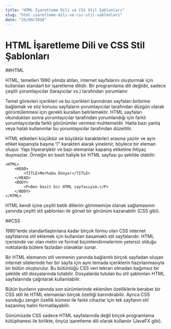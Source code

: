 ```yaml
---
title: "HTML İşaretleme Dili ve CSS Stil Şablonları"
slug: "html-isaretleme-dili-ve-css-stil-sablonlari"
date: "25/09/2016"
---
```


HTML İşaretleme Dili ve CSS Stil Şablonları
========================================
##HTML

HTML, temelleri 1990 yılında atılan, internet sayfalarını oluşturmak için kullanılan standart bir işaretleme dilidir. Bir programlama dili değildir, sadece çeşitli yorumlayıcılar (tarayıcılar vs.) tarafından yorumlanır.

Temel görevleri içerikleri ve bu içerikleri barındıran sayfaları birbirine bağlamak ve söz konusu sayfaların yorumlayıcılar tarafından düzgün olarak görüntülenmesi için gerekli kuralları belirlemektir. HTML sayfaları okunduktan sonra yorumlayıcılar tarafından yorumlandığı için farklı yorumlayıcılarda farklı görünümler vermesi muhtemeldir. Hatta bazı yanlış veya hatalı kullanımlar bu yorumlayıcılar tarafından düzeltilir.

HTML etiketleri küçüktür ve büyüktür karakterleri arasına yazılır ve aynı etiket kapanışta başına “/” karakteri alarak yinelenir, böylece bir eleman oluşur. Yapı hiyerarşiktir ve bazı elemanlar kapanış etiketine ihtiyaç duymazlar. Örneğin en basit haliyle bir HTML sayfası şu şekilde olabilir:

```
<HTML>
    <HEAD>
        <TITLE>Merhaba Dünya!</TITLE>
    </HEAD>
    <BODY>
        <P>Ben basit bir HTML sayfasıyım.</P>
    </BODY>
</HTML>
```


HTML kendi içine çeşitli betik dillerini gömmemize olanak sağlamasının yanında çeşitli stil şablonları ile görsel bir görünüm kazanabilir (CSS gibi).



##CSS



1980’lerde standartlaştırılana kadar birçok formu olan CSS internet sayfalarına stil eklemek için kullanılan basamaklı stil sayfalarıdır. HTML içerisinde var olan metin ve format biçimlendirmelerinin yetersiz olduğu noktalarda bizlere fazladan olanaklar sunar.

Bir HTML elemanını stil vermenin yanında bağlantılı birçok sayfadan oluşan internet sitelerinde her bir sayfa için aynı temada içeriklerin hazırlanmasıyla bir bütün oluşturulur. Bu bütünlüğü CSS veri tekrarı olmadan bağımsız bir şekilde stil dosyalarında tutabilir. Dosyalarda tutulan bu stil şablonları HTML sayfalarında çağrılarak kullanılabilir.

Bütün bunların yanında son sürümlerinde eklenilen özelliklerle beraber bir CSS stili ile HTML elemanları birçok özelliği barındırabilir. Ayrıca CSS sunduğu zengin özellik kümesi ile farklı cihazlar için tek sayfanın stil kazanmış halini formatlayabilir.

Günümüzde CSS sadece HTML sayfalarında değil birçok programlama kütüphanesi ile birlikte, önyüz işaretleme dili olarak kullanılır (JavaFX gibi).
